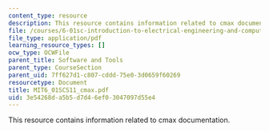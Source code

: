 ```yaml
---
content_type: resource
description: This resource contains information related to cmax documentation.
file: /courses/6-01sc-introduction-to-electrical-engineering-and-computer-science-i-spring-2011/3e54268da5b5d7d46ef03047097d55e4_MIT6_01SCS11_cmax.pdf
file_type: application/pdf
learning_resource_types: []
ocw_type: OCWFile
parent_title: Software and Tools
parent_type: CourseSection
parent_uid: 7ff627d1-c807-cddd-75e0-3d0659f60269
resourcetype: Document
title: MIT6_01SCS11_cmax.pdf
uid: 3e54268d-a5b5-d7d4-6ef0-3047097d55e4
---
```

This resource contains information related to cmax documentation.